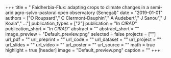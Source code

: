 +++
title = " Faidherbia-Flux: adapting crops to climate changes in a semi-arid agro-sylvo-pastoral open observatory (Senegal)"
date = "2019-01-01"
authors = ["O Roupsard"," C Clermont-Dauphin"," A Audebert"," J Sanou"," J Koala"," ..."]
publication_types = ["2"]
publication = "In *CIRAD*"
publication_short = "In *CIRAD*"
abstract = ""
abstract_short = ""
image_preview = "Default_preview.png"
selected =  false
projects = [""]
url_pdf = ""
url_preprint = ""
url_code = ""
url_dataset =  ""
url_project =  ""
url_slides =  ""
url_video =  ""
url_poster =  ""
url_source =  ""
math = true
highlight = true
[header]
image = "Default_preview.png"
caption =  ""
+++
